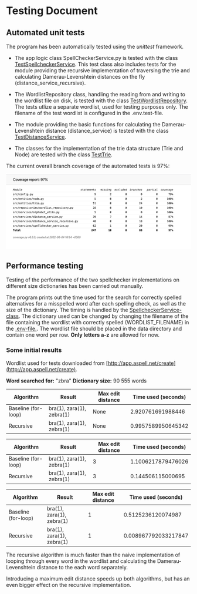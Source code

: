 # Testing Document

## Automated unit tests

The program has been automatically tested using the _unittest_ framework.

- The app logic class SpellCheckerService.py is tested with the class [TestSpellcheckerService](../src/tests/spellchecker_service_test.py). This test class also includes tests for the module providing the recursive implementation of traversing the trie and calculating Damerau-Levenshtein distances on the fly (distance_service_recursive).

- The WordlistRepository class, handling the reading from and writing to the wordlist file on disk, is tested with the class [TestWordlistRepository](../src/tests/wordlist_repository_test.py). The tests utlize a separate wordlist, used for testing purposes only. The filename of the test wordlist is configured in the .env.test-file.

- The module providing the basic functions for calculating the Damerau-Levenshtein distance (distance_service) is tested with the class [TestDistanceService](../src/tests/distance_service_test.py).

- The classes for the implementation of the trie data structure (Trie and Node) are tested with the class [TestTrie](../src/tests/trie_test.py).

The current overall branch coverage of the automated tests is 97%:

![Picture of coverage report](./images/coverage-report_040622.png)

## Performance testing

Testing of the performance of the two spellchecker implementations on different size dictionaries has been carried out manually. 

The program prints out the time used for the search for correctly spelled alternatives for a misspelled word after each spelling check, as well as the size of the dictionary. The timing is handled by the [SpellcheckerService-class](../src/services/spellchecker_service.py#L94).
The dictionary used can be changed by changing the filename of the file containing the wordlist with correctly spelled (WORDLIST_FILENAME) in the [.env-file.](../.env). The wordlist file should be placed in the data directory and contain one word per row. **Only letters a-z** are allowed for now.

### Some initial results

Wordlist used for tests downloaded from [http://app.aspell.net/create](http://app.aspell.net/create).

**Word searched for:** "zbra"
**Dictionary size:** 90 555 words

| Algorithm | Result | Max edit distance | Time used (seconds) |
| --- | --- | --- | --- | 
| Baseline (for-loop) | bra(1), zara(1), zebra(1)| None | 2.920761691988446 |
| Recursive | bra(1), zara(1), zebra(1) | None | 0.9957589950645342 |

| Algorithm | Result | Max edit distance | Time used (seconds) |
| --- | --- | --- | --- | 
| Baseline (for-loop) | bra(1), zara(1), zebra(1)| 3 | 1.1006217879476026 |
| Recursive | bra(1), zara(1), zebra(1) | 3 | 0.144506115000695 |

| Algorithm | Result | Max edit distance | Time used (seconds) |
| --- | --- | --- | --- | 
| Baseline (for-loop) | bra(1), zara(1), zebra(1)| 1 | 0.5125236120074987 |
| Recursive | bra(1), zara(1), zebra(1) | 1 | 0.008967792033217847 |

The recursive algorithm is much faster than the naive implementation of looping through every word in the wordlist and calculating the Damerau-Levenshtein distance to the each word separately.  

Introducing a maximum edit distance speeds up both algorithms, but has an even bigger effect on the recursive implementation.  